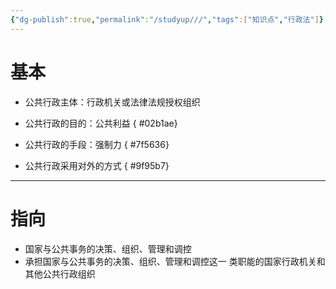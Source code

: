 ```yaml
---
{"dg-publish":true,"permalink":"/studyup///","tags":["知识点","行政法"]}
---
```


# 基本
- 公共行政主体：行政机关或法律法规授权组织
- 公共行政的目的：公共利益
{ #02b1ae}

- 公共行政的手段：强制力
{ #7f5636}

- 公共行政采用对外的方式
{ #9f95b7}

---
# 指向
- 国家与公共事务的决策、组织、管理和调控
- 承担国家与公共事务的决策、组织、管理和调控这⼀ 类职能的国家行政机关和其他公共行政组织